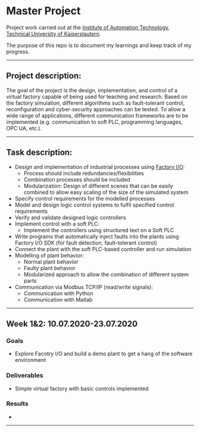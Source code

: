 # Master Project
Project work carried out at the [Institute of Automation Technology, Technical University of Kaiserslautern](https://www.eit.uni-kl.de/atplus/home/).

The purpose of this repo is to document my learnings and keep track of my progress.

-------------------------------------------------------------------------------------------------------------------------------------------
## Project description:
The goal of the project is the design, implementation, and control of a virtual factory capable of being used for teaching and research. 
Based on the factory simulation, different algorithms such as fault-tolerant control, 
reconfiguration and cyber-security approaches can be tested. 
To allow a wide range of applications, different communication frameworks are to be implemented 
(e.g. communication to soft PLC, programming languages, OPC UA, etc.). 

-------------------------------------------------------------------------------------------------------------------------------------------
## Task description:
<!-- 
Markdown Tips: 
- Nested lists obtained by using 4 spaces before each bullet point. 
-->
- Design and implementation of industrial processes using [Factory I/O](https://factoryio.com/):
    - Process should include redundancies/flexibilities
    - Combination processes should be included
    - Modularization: Design of different scenes that can be easily combined to allow easy scaling of the size of the simulated system
- Specify control requirements for the modelled processes
- Model and design logic control systems to fulfil specified control requirements
- Verify and validate designed logic controllers
- Implement control with a soft PLC:
  - Implement the controllers using structured text on a Soft PLC
- Write programs that automatically inject faults into the plants using Factory I/O SDK (for fault detection, fault-tolerant control)
- Connect the plant with the soft PLC-based controller and run simulation
- Modelling of plant behavior:
    - Normal plant behavior
    - Faulty plant behavior
    - Modularized approach to allow the combination of different system parts
- Communication via Modbus TCP/IP (read/write signals):
    - Communication with Python
    - Communication with Matlab

-------------------------------------------------------------------------------------------------------------------------------------------
## Week 1&2: 10.07.2020-23.07.2020
### Goals
- Explore Facotry I/O and build a demo plant to get a hang of the software environment
### Deliverables
- Simple virtual factory with basic controls implemented
### Results
- 

-------------------------------------------------------------------------------------------------------------------------------------------


